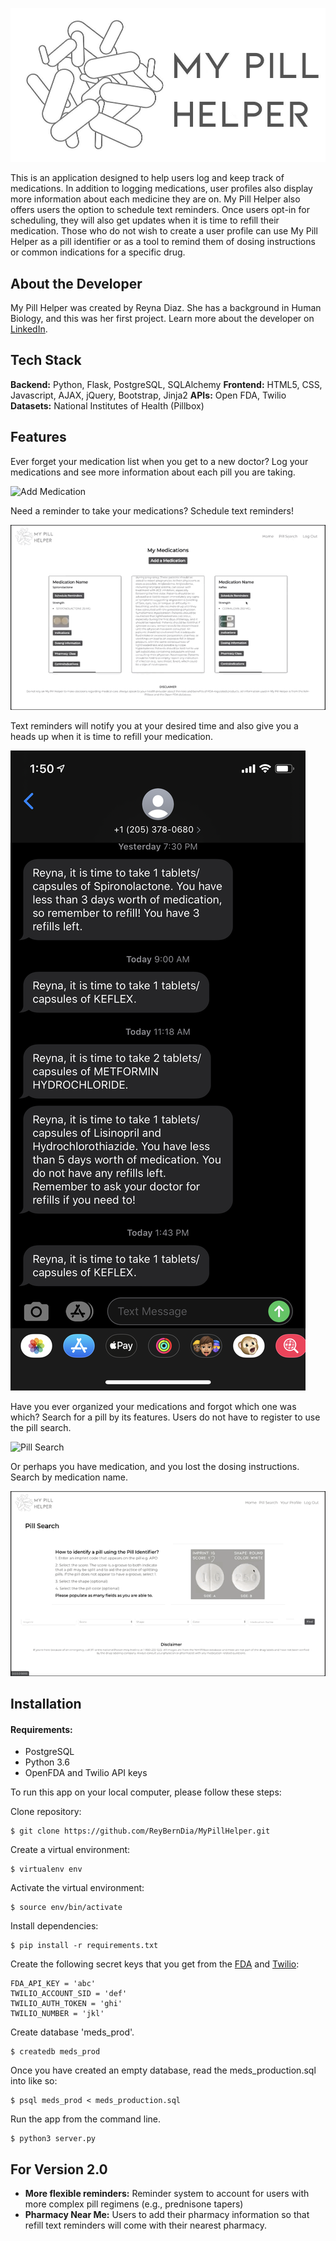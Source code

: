 ![Logo](static/img/PillHelperLogo.jpg)

This is an application designed to help users log and keep track of medications. In addition to logging medications, user profiles also display more information about each medicine they are on. My Pill Helper also offers users the option to schedule text reminders. Once users opt-in for scheduling, they will also get updates when it is time to refill their medication. Those who do not wish to create a user profile can use My Pill Helper as a pill identifier or as a tool to remind them of dosing instructions or common indications for a specific drug.

## About the Developer

My Pill Helper was created by Reyna Diaz. She has a background in Human Biology, and this was her first project. Learn more about the developer on [LinkedIn](https://www.linkedin.com/in/reyna-diaz-4589a266/).

## Tech Stack
**Backend:** Python, Flask, PostgreSQL, SQLAlchemy 
**Frontend:** HTML5, CSS, Javascript, AJAX, jQuery, Bootstrap, Jinja2 
**APIs:** Open FDA, Twilio 
**Datasets:** National Institutes of Health (Pillbox)

## Features 

Ever forget your medication list when you get to a new doctor? Log your medications and see more information about each pill you are taking. 

![Add Medication](static/img/_readme-img/AddMed.gif)



Need a reminder to take your medications? Schedule text reminders!

![Schedule Texts](static/img/_readme-img/ScheduleReminders.gif)



Text reminders will notify you at your desired time and also give you a heads up when it is time to refill your medication. 

![Text Reminder](static/img/_readme-img/TxtReminder.PNG)



Have you ever organized your medications and forgot which one was which? Search for a pill by its features. Users do not have to register to use the pill search.   

![Pill Search](static/img/_readme-img/PillSearch.gif)



Or perhaps you have medication, and you lost the dosing instructions. Search by medication name. 

![Search by Name](static/img/_readme-img/SearchByName.gif)



## Installation

#### Requirements:

- PostgreSQL
- Python 3.6
- OpenFDA and Twilio API keys

To run this app on your local computer, please follow these steps:

Clone repository:
```
$ git clone https://github.com/ReyBernDia/MyPillHelper.git
```
Create a virtual environment:
```
$ virtualenv env
```
Activate the virtual environment:
```
$ source env/bin/activate
```
Install dependencies:
```
$ pip install -r requirements.txt
```
Create the following secret keys that you get from the [FDA](https://open.fda.gov/apis/authentication/) and [Twilio](https://www.twilio.com/sms):
```
FDA_API_KEY = 'abc'
TWILIO_ACCOUNT_SID = 'def'
TWILIO_AUTH_TOKEN = 'ghi'
TWILIO_NUMBER = 'jkl'
```
Create database 'meds_prod'.
```
$ createdb meds_prod
```
Once you have created an empty database, read the meds_production.sql into like so:
```
$ psql meds_prod < meds_production.sql
```
Run the app from the command line.
```
$ python3 server.py
```

## For Version 2.0

- **More flexible reminders:** Reminder system to account for users with more complex pill regimens (e.g., prednisone tapers)
- **Pharmacy Near Me:** Users to add their pharmacy information so that refill text reminders will come with their nearest pharmacy. 
